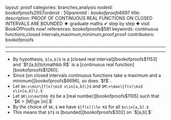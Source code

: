 layout: proof
categories: branches,analysis
nodeid: bookofproofs$2957
orderid: 50
parentid: bookofproofs$6697
title: 
description: PROOF OF CONTINUOUS REAL FUNCTIONS ON CLOSED INTERVALS ARE BOUNDED ★ graduate maths ✔ step by step ✚ visit BookOfProofs now!
references: bookofproofs$581
keywords: continuous functions,closed intervals,maximum,minimum,proof,proof
contributors: bookofproofs

---


---

* By hypothesis, `$[a,b]$` is a [closed real interval][bookofproofs$1153] and `$f:[a,b]\to\mathbb R$` is a [continuous real function][bookofproofs$1260].
* Since [on closed intervals continuous functions take a maximum and a minimum][bookofproofs$6696], so does `$f$`. 
* Let `$m:=\min\{f(x)\mid x\in[a,b]\}$` and `$M:=\max\{f(x)\mid x\in[a,b]\}.$`
* Let `$K\in\mathbb R$` be a [real number][bookofproofs$1105] such that `$K > |M|\ge |m|.$`
* By the choice of `$K,$` we have `$|f(x)|\le K$` for all `$x\in[a,b].$`
* This means that `$f$` is [bounded][bookofproofs$302] on `$[a,b].$`
